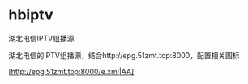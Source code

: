 # hbiptv
湖北电信IPTV组播源

湖北电信的IPTV组播源，结合http://epg.51zmt.top:8000，配置相关图标

[http://epg.51zmt.top:8000/e.xml|AA]
